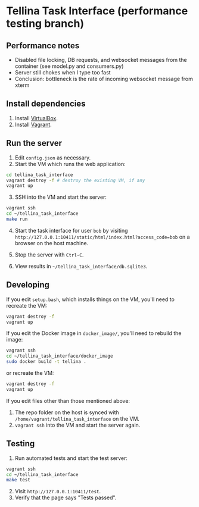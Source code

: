 # Tellina Task Interface (performance testing branch)

## Performance notes

* Disabled file locking, DB requests, and websocket messages from the container (see model.py and consumers.py)
* Server still chokes when I type too fast
* Conclusion: bottleneck is the rate of incoming websocket message from xterm

## Install dependencies

1. Install [VirtualBox](https://www.virtualbox.org/wiki/Downloads).
2. Install [Vagrant](https://www.vagrantup.com/downloads.html).

## Run the server

1. Edit `config.json` as necessary.
2. Start the VM which runs the web application:

  ```bash
  cd tellina_task_interface
  vagrant destroy -f # destroy the existing VM, if any
  vagrant up
  ```

3. SSH into the VM and start the server:

  ```bash
  vagrant ssh
  cd ~/tellina_task_interface
  make run
  ```

4. Start the task interface for user `bob` by visiting `http://127.0.0.1:10411/static/html/index.html?access_code=bob` on a browser on the host machine.

5. Stop the server with `Ctrl-C`.

6. View results in `~/tellina_task_interface/db.sqlite3`.

## Developing

If you edit `setup.bash`, which installs things on the VM, you'll need to recreate the VM:

```bash
vagrant destroy -f
vagrant up
```

If you edit the Docker image in `docker_image/`, you'll need to rebuild the image:

```bash
vagrant ssh
cd ~/tellina_task_interface/docker_image
sudo docker build -t tellina .
```

or recreate the VM:

```bash
vagrant destroy -f
vagrant up
```

If you edit files other than those mentioned above:

1. The repo folder on the host is synced with `/home/vagrant/tellina_task_interface` on the VM.
2. `vagrant ssh` into the VM and start the server again.

## Testing

1. Run automated tests and start the test server:

  ```bash
  vagrant ssh
  cd ~/tellina_task_interface
  make test
  ```

2. Visit `http://127.0.0.1:10411/test`.
3. Verify that the page says "Tests passed".
